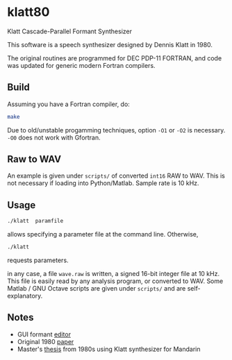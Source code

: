 # klatt80
Klatt Cascade-Parallel Formant Synthesizer

This software is a speech synthesizer designed by Dennis Klatt in 1980. 

The original routines are programmed for DEC PDP-11 FORTRAN, and code was updated for generic modern Fortran compilers.


## Build
Assuming you have a Fortran compiler, do:
```sh
make
```

Due to old/unstable progamming techniques, option `-O1` or `-O2` is necessary.
`-O0` does not work with Gfortran.

## Raw to WAV

An example is given under `scripts/` of converted `int16` RAW to WAV.
This is not necessary if loading into Python/Matlab.
Sample rate is 10 kHz.

## Usage

```sh
./klatt  paramfile
```
allows specifying a parameter file at the command line. 
Otherwise,
```sh
./klatt
```
requests parameters.

in any case, a file `wave.raw` is written, a signed 16-bit integer file at 10 kHz.
This file is easily read by any analysis program, or converted to WAV.
Some Matlab / GNU Octave scripts are given under `scripts/` and are self-explanatory.



## Notes

* GUI formant [editor](http://www.speech.cs.cmu.edu/comp.speech/Section5/Synth/klatt.kpe80.html)
* Original 1980 [paper](https://asa.scitation.org/doi/10.1121/1.383940)
* Master's [thesis](http://digitool.library.mcgill.ca/thesisfile66001.pdf) from 1980s using Klatt synthesizer for Mandarin
